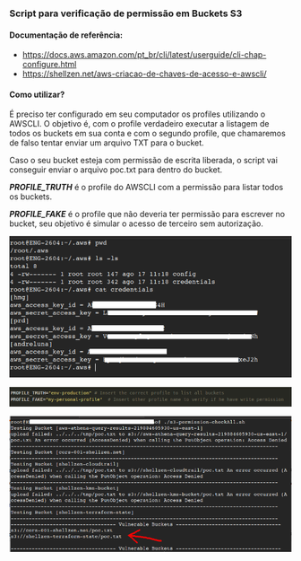 ### Script para verificação de permissão em Buckets S3

#### Documentação de referência:

* https://docs.aws.amazon.com/pt_br/cli/latest/userguide/cli-chap-configure.html
* https://shellzen.net/aws-criacao-de-chaves-de-acesso-e-awscli/


#### Como utilizar? 
    
É preciso ter configurado em seu computador os profiles utilizando o AWSCLI.
O objetivo é, com o profile verdadeiro executar a listagem de todos os buckets em sua conta 
e com o segundo profile, que chamaremos de falso tentar enviar um arquivo TXT para o bucket.

Caso o seu bucket esteja com permissão de escrita liberada, o script vai conseguir 
enviar o arquivo poc.txt para dentro do bucket.

***PROFILE_TRUTH*** é o profile do AWSCLI com a permissão para listar todos os buckets.

***PROFILE_FAKE*** é o profile que não deveria ter permissão para escrever no bucket, seu objetivo
é simular o acesso de terceiro sem autorização.

![Image](https://raw.githubusercontent.com/andreluna/s3-check-permissions/master/images/s3_001.png)

![Image](https://raw.githubusercontent.com/andreluna/s3-check-permissions/master/images/s3_002.png)

![Image](https://raw.githubusercontent.com/andreluna/s3-check-permissions/master/images/s3_003.png)


